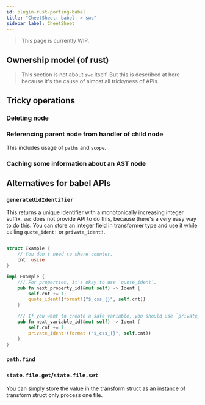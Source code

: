 ```yaml
---
id: plugin-rust-porting-babel
title: "CheetSheet: babel -> swc"
sidebar_label: CheetSheet
---
```


> This page is currently WIP.

## Ownership model (of rust)

> This section is not about `swc` itself. But this is described at here because it's the cause of almost all trickyness of APIs.

## Tricky operations

### Deleting node

### Referencing parent node from handler of child node

This includes usage of `paths` and `scope`.

### Caching some information about an AST node

## Alternatives for babel APIs

### `generateUidIdentifier`

This returns a unique identifier with a monotonically increasing integer suffix.
`swc` does not provide API to do this, because there's a very easy way to do this.
You can store an integer field in transformer type and use it while calling `quote_ident!` or `private_ident!`.

```rust

struct Example {
    // You don't need to share counter.
    cnt: usize
}

impl Example {
    /// For properties, it's okay to use `quote_ident`.
    pub fn next_property_id(&mut self) -> Ident {
        self.cnt += 1;
        quote_ident!(format!("$_css_{}", self.cnt))
    }

    /// If you want to create a safe variable, you should use `private_ident`
    pub fn next_variable_id(&mut self) -> Ident {
        self.cnt += 1;
        private_ident!(format!("$_css_{}", self.cnt))
    }
}


```

### `path.find`

### `state.file.get`/`state.file.set`

You can simply store the value in the transform struct as an instance of transform struct only process one file.
